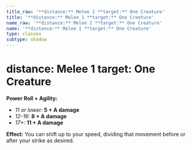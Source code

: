 ```yaml
---
title_raw: '**distance:** Melee 1 **target:** One Creature'
title: '**distance:** Melee 1 **target:** One Creature'
name_raw: '**distance:** Melee 1 **target:** One Creature'
name: '**distance:** Melee 1 **target:** One Creature'
type: classes
subtype: shadow
---
```


# **distance:** Melee 1 **target:** One Creature

**Power Roll + Agility:**

- *11 or lower:* **5 + A damage**
- *12-16:* **8 + A damage**
- *17+:* **11 + A damage**

**Effect:** You can shift up to your speed, dividing that movement before or after your strike as desired.
